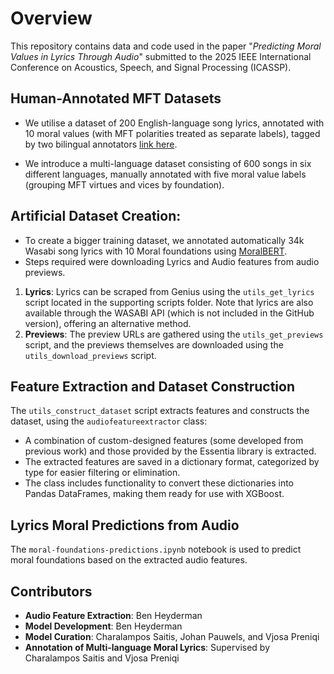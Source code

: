 # Overview
This repository contains data and code used in the paper "_Predicting Moral Values in Lyrics Through Audio_" submitted to the 2025 IEEE International Conference on Acoustics, Speech, and Signal Processing (ICASSP).

## Human-Annotated MFT Datasets

- We utilise a dataset of 200 English-language song lyrics, annotated with 10 moral values (with MFT polarities treated as separate labels), tagged by two bilingual annotators [link here](https://github.com/vjosapreniqi/ismir-mft-values/blob/main/Lyrics_Data/MFT_human_annotated_lyrics.csv).

- We introduce a multi-language dataset consisting of 600 songs in six different languages, manually annotated with five moral value labels (grouping MFT virtues and vices by foundation).


## Artificial Dataset Creation:
- To create a bigger training dataset, we annotated automatically 34k Wasabi song lyrics with 10 Moral foundations using [MoralBERT](https://github.com/vjosapreniqi/ismir-mft-values/tree/main/BertModels). 
- Steps required were downloading Lyrics and Audio features from audio previews.

1. **Lyrics**: Lyrics can be scraped from Genius using the `utils_get_lyrics` script located in the supporting scripts folder. Note that lyrics are also available through the WASABI API (which is not included in the GitHub version), offering an alternative method.
2. **Previews**: The preview URLs are gathered using the `utils_get_previews` script, and the previews themselves are downloaded using the `utils_download_previews` script.

## Feature Extraction and Dataset Construction

The `utils_construct_dataset` script extracts features and constructs the dataset, using the `audiofeatureextractor` class:
- A combination of custom-designed features (some developed from previous work) and those provided by the Essentia library is extracted.
- The extracted features are saved in a dictionary format, categorized by type for easier filtering or elimination.
- The class includes functionality to convert these dictionaries into Pandas DataFrames, making them ready for use with XGBoost.

## Lyrics Moral Predictions from Audio

The `moral-foundations-predictions.ipynb` notebook is used to predict moral foundations based on the extracted audio features.

## Contributors

- **Audio Feature Extraction**: Ben Heyderman
- **Model Development**: Ben Heyderman
- **Model Curation**: Charalampos Saitis, Johan Pauwels, and Vjosa Preniqi
- **Annotation of Multi-language Moral Lyrics**: Supervised by Charalampos Saitis and Vjosa Preniqi 
